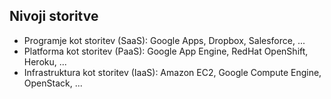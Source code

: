 ## Nivoji storitve

* Programje kot storitev (SaaS): Google Apps, Dropbox, Salesforce, ...
* Platforma kot storitev (PaaS): Google App Engine, RedHat OpenShift, Heroku, ...
* Infrastruktura kot storitev (IaaS): Amazon EC2, Google Compute Engine, OpenStack, ...
